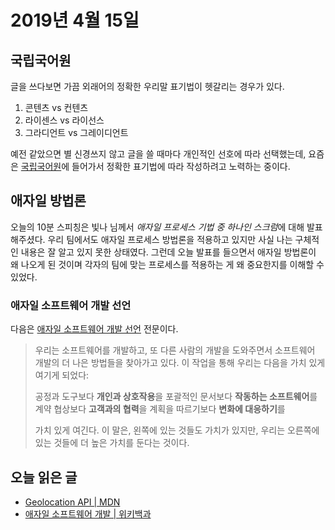 # 2019년 4월 15일

## 국립국어원

글을 쓰다보면 가끔 외래어의 정확한 우리말 표기법이 헷갈리는 경우가 있다.

1. 콘텐츠 vs 컨텐츠
2. 라이센스 vs 라이선스
3. 그라디언트 vs 그레이디언트

예전 같았으면 별 신경쓰지 않고 글을 쓸 때마다 개인적인 선호에 따라 선택했는데, 요즘은 [국립국어원](https://www.korean.go.kr/)에 들어가서 정확한 표기법에 따라 작성하려고 노력하는 중이다.

## 애자일 방법론

오늘의 10분 스피칭은 빛나 님께서 *애자일 프로세스 기법 중 하나인 스크럼*에 대해 발표해주셨다. 우리 팀에서도 애자일 프로세스 방법론을 적용하고 있지만 사실 나는 구체적인 내용은 잘 알고 있지 못한 상태였다. 그런데 오늘 발표를 들으면서 애자일 방법론이 왜 나오게 된 것이며 각자의 팀에 맞는 프로세스를 적용하는 게 왜 중요한지를 이해할 수 있었다.

### 애자일 소프트웨어 개발 선언

다음은 [애자일 소프트웨어 개발 선언](http://agilemanifesto.org/iso/ko/manifesto.html) 전문이다.

> 우리는 소프트웨어를 개발하고, 또 다른 사람의 개발을 도와주면서 소프트웨어 개발의 더 나은 방법들을 찾아가고 있다. 이 작업을 통해 우리는 다음을 가치 있게 여기게 되었다:
>
> 공정과 도구보다 **개인과 상호작용**을
> 포괄적인 문서보다 **작동하는 소프트웨어**를
> 계약 협상보다 **고객과의 협력**을
> 계획을 따르기보다 **변화에 대응하기**를
>
> 가치 있게 여긴다. 이 말은, 왼쪽에 있는 것들도 가치가 있지만, 우리는 오른쪽에 있는 것들에 더 높은 가치를 둔다는 것이다.

## 오늘 읽은 글

* [Geolocation API | MDN](https://developer.mozilla.org/ko/docs/WebAPI/Using_geolocation)
* [애자일 소프트웨어 개발 | 위키백과](https://ko.wikipedia.org/wiki/%EC%95%A0%EC%9E%90%EC%9D%BC_%EC%86%8C%ED%94%84%ED%8A%B8%EC%9B%A8%EC%96%B4_%EA%B0%9C%EB%B0%9C)
